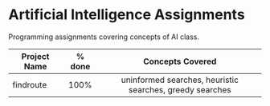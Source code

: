 # Artificial Intelligence Assignments

Programming assignments covering concepts of AI class.

| Project Name   | % done | Concepts Covered |
| ---------------|:------:| :--------------: |
| findroute      |   100% | uninformed searches, heuristic searches, greedy searches |
